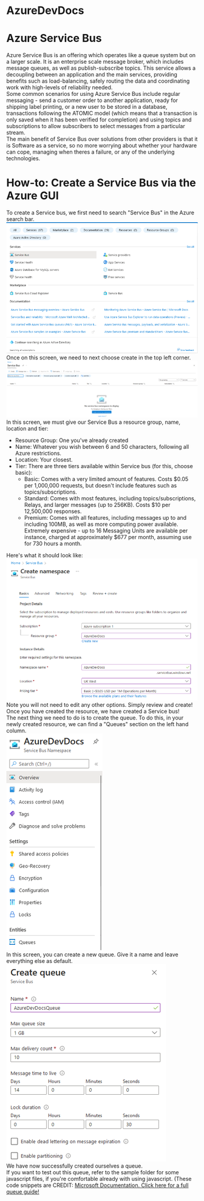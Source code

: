 # AzureDevDocs
# Azure Service Bus
Azure Service Bus is an offering which operates like a queue system but on a larger scale. It is an enterprise scale message broker, which includes message queues, as well as publish-subscribe topics. This service allows a decoupling between an application and the main services, providing benefits such as load-balancing, safely routing the data and coordinating work with high-levels of reliability needed.  
Some common scenarios for using Azure Service Bus include regular messaging - send a customer order to another application, ready for shipping label printing, or a new user to be stored in a database, transactions following the ATOMIC model (which means that a transaction is only saved when it has been verified for completion) and using topics and subscriptions to allow subscribers to select messages from a particular stream.  
The main benefit of Service Bus over solutions from other providers is that it is Software as a service, so no more worrying about whether your hardware can cope, managing when theres a failure, or any of the underlying technologies.  
# How-to: Create a Service Bus via the Azure GUI  
To create a Service bus, we first need to search "Service Bus" in the Azure search bar.  
![Image of search result](images/step1.png)  
Once on this screen, we need to next choose create in the top left corner.
![Image of service bus screen](images/step2.png)  
In this screen, we must give our Service Bus a resource group, name, location and tier:
 - Resource Group: One you've already created
 - Name: Whatever you wish between 6 and 50 characters, following all Azure restrictions.
 - Location: Your closest.
 - Tier:
There are three tiers available within Service bus (for this, choose basic):
   - Basic: Comes with a very limited amount of features. Costs $0.05 per 1,000,000 requests, but doesn't include features such as topics/subscriptions.  
   - Standard: Comes with most features, including topics/subscriptions, Relays, and larger messages (up to 256KB). Costs $10 per 12,500,000 responses.
   - Premium: Comes with all features, including messages up to and including 100MB, as well as more computing power available. Extremely expensive - up to 16 Messaging Units are available per instance, charged at approximately $677 per month, assuming use for 730 hours a month.

Here's what it should look like:  
![Image of setup screen](images/step3.png)  
Note you will not need to edit any other options. Simply review and create!  
Once you have created the resource, we have created a Service bus!  
The next thing we need to do is to create the queue. To do this, in your newly created resource, we can find a "Queues" section on the left hand column.  
![Image of resource](images/step4.png)  
In this screen, you can create a new queue. Give it a name and leave everything else as default. 
![Image of queue creation](images/step5.png)  
We have now successfully created ourselves a queue.  
If you want to test out this queue, refer to the sample folder for some javascript files, if you're comfortable already with using javascript. (These code snippets are CREDIT: [Microsoft Documentation. Click here for a full queue guide!](https://docs.microsoft.com/en-us/azure/service-bus-messaging/service-bus-nodejs-how-to-use-queues)
